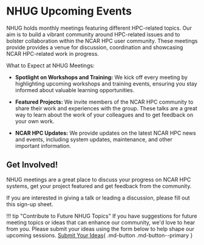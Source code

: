 # NHUG Upcoming Events

NHUG holds monthly meetings featuring different HPC-related topics. Our aim is to build a vibrant community around HPC-related issues and to bolster collaboration within the NCAR HPC user community. These meetings provide provides a venue for discussion, coordination and showcasing NCAR HPC-related work in progress. 

What to Expect at NHUG Meetings:

* **Spotlight on Workshops and Training:** We kick off every meeting by highlighting upcoming workshops and training events, ensuring you stay informed about valuable learning opportunities.
* **Featured Projects:** We invite members of the NCAR HPC community to share their work and experiences with the group. These talks are a great way to learn about the work of your colleagues and to get feedback on your own work.

* **NCAR HPC Updates:** We provide updates on the latest NCAR HPC news and events, including system updates, maintenance, and other important information.


## Get Involved!
NHUG meetings are a great place to discuss your progress on NCAR HPC systems, get your project featured and get feedback from the community. 

If you are interested in giving a talk or leading a discussion, please fill out this sign-up sheet. 

!!! tip "Contribute to Future NHUG Topics"
    If you have suggestions for future meeting topics or ideas that can enhance our community, we'd love to hear from you. Please submit your ideas using the form below to help shape our upcoming sessions.
        [Submit Your Ideas](https://forms.gle/Z4R6U4kV9BFt4xws7){ .md-button .md-button--primary }






